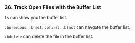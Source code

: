 ### 36. Track Open Files with the Buffer List

`ls` can show you the buffer list.

`:bprevious`, `:bnext`, `:bfirst`, `:blast` can navgate the buffer list.

`:bdelete` can delete the file in the buffer list.

